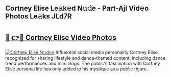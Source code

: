 ## Cortney Elise Le𝚊k𝚎d N𝚞𝚍e - Part-AjI Vid𝚎o Photos Le𝚊ks JLd7R

# <h2><a href="http://fbfex1.evod.top/?m=Cortney+Elise">🔗 👉🔴 Cortney Elise Vid𝚎o Ph𝚘t𝚘s</a></h2>

[![Cortney Elise N𝚞d𝚎s](https://i.imgur.com/8V9OHl7.gif)](http://fbfex1.evod.top/?m=Cortney+Elise)
Influential social media personality Cortney Elise, recognized for sharing lifestyle and dance-themed content, including dance trend performances and mini vlogs. The public's fascination with Cortney Elise personal life has only added to his mystique as a public figure. 
